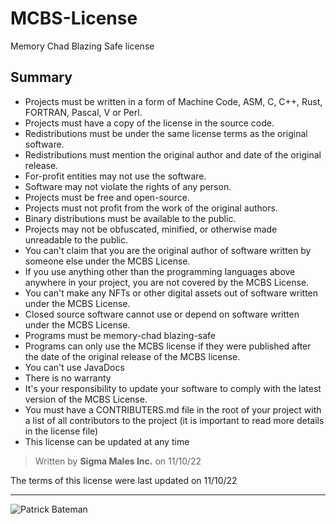 # MCBS-License
Memory Chad Blazing Safe license

## Summary

* Projects must be written in a form of Machine Code, ASM, C, C++, Rust, FORTRAN, Pascal, V or Perl.
* Projects must have a copy of the license in the source code.
* Redistributions must be under the same license terms as the original software.
* Redistributions must mention the original author and date of the original release.
* For-profit entities may not use the software.
* Software may not violate the rights of any person.
* Projects must be free and open-source.
* Projects must not profit from the work of the original authors.
* Binary distributions must be available to the public.
* Projects may not be obfuscated, minified, or otherwise made unreadable to the public.
* You can't claim that you are the original author of software written by someone else under the MCBS License.
* If you use anything other than the programming languages above anywhere in your project, you are not covered by the MCBS License.
* You can't make any NFTs or other digital assets out of software written under the MCBS License.
* Closed source software cannot use or depend on software written under the MCBS License.
* Programs must be memory-chad blazing-safe
* Programs can only use the MCBS license if they were published after the date of the original release of the MCBS license.
* You can't use JavaDocs
* There is no warranty
* It's your responsibility to update your software to comply with the latest version of the MCBS License.
* You must have a CONTRIBUTERS.md file in the root of your project with a list of all contributors to the project (it is important to read more details in the license file)
* This license can be updated at any time

> Written by **Sigma Males Inc.** on 11/10/22

The terms of this license were last updated on 11/10/22

---

![Patrick Bateman](https://i.scdn.co/image/ab67616d0000b273137bda015de58fad413ca619)
